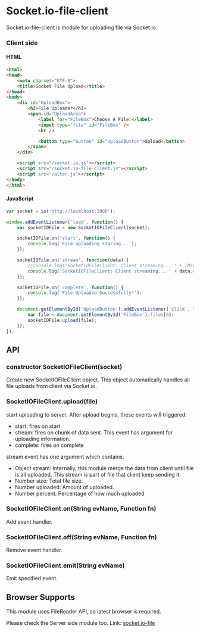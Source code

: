 # Socket.io-file-client

Socket.io-file-client is module for uploading file via Socket.io.


### Client side

#### HTML
```html
<html>
<head>
	<meta charset="UTF-8">
	<title>Socket File Upload</title>
</head>
<body>
	<div id="UploadBox">
		<h2>File Uploader</h2>
		<span id="UploadArea">
			<label for="FileBox">Choose A File:</label>
			<input type="file" id="FileBox" />
			<br />

			<button type="button" id="UploadButton">Upload</button>
		</span>
	</div>

	<script src="/socket.io.js"></script>
	<script src="/socket.io-file-client.js"></script>
	<script src="/alter.js"></script>
</body>
</html>
```

#### JavaScript
```javascript
var socket = io('http://localhost:3000');

window.addEventListener('load', function() {
	var socketIOFile = new SocketIOFileClient(socket);

	socketIOFile.on('start', function() {
		console.log('File uploading staring...');
	});

	socketIOFile.on('stream', function(data) {
		//console.log('SocketIOFileClient: Client streaming... ' + (Math.round(data.percent * 100)/100) + '%');
		console.log('SocketIOFileClient: Client streaming... ' + data.uploaded + ' / ' + data.size);
	});

	socketIOFile.on('complete', function() {
		console.log('File Uploaded Successfully!');
	});

	document.getElementById('UploadButton').addEventListener('click', function() {
		var file = document.getElementById('FileBox').files[0];
		socketIOFile.upload(file);
	});
});
```


## API
### constructor SocketIOFileClient(socket)

Create new SocketIOFileClient object. This object automatically handles all file uploads from client via Socket.io.


### SocketIOFileClient.upload(file)
start uploading to server. After upload begins, these events will triggered:
* start: fires on start
* stream: fires on chunk of data sent. This event has argument for uploading information.
* complete: fires on complete

stream event has one argument which contains:
* Object stream: Internally, this module merge the data from client until file is all uploaded. This stream is part of file that client keep sending it.
* Number size: Total file size.
* Number uploaded: Amount of uploaded.
* Number percent: Percentage of how much uploaded

### SocketIOFileClient.on(String evName, Function fn)
Add event handler.

### SocketIOFileClient.off(String evName, Function fn)
Remove event handler.

### SocketIOFileClient.emit(String evName)
Emit specified event.



## Browser Supports
This module uses FileReader API, so latest browser is required.


Please check the Server side module too. Link: [socket.io-file](https://github.com/rico345100/socket.io-file)